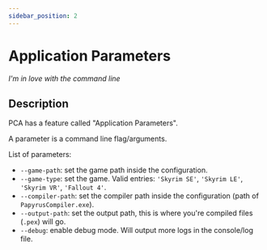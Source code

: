```yaml
---
sidebar_position: 2
---
```


# Application Parameters

_I'm in love with the command line_

## Description

PCA has a feature called "Application Parameters".

A parameter is a command line flag/arguments.

List of parameters:
- `--game-path`: set the game path inside the configuration.
- `--game-type`: set the game.
  Valid entries: `'Skyrim SE'`, `'Skyrim LE'`, `'Skyrim VR'`, `'Fallout 4'`.
- `--compiler-path`: set the compiler path inside the configuration (path of `PapyrusCompiler.exe`).
- `--output-path`: set the output path, this is where you're compiled files (`.pex`) will go.
- `--debug`: enable debug mode. Will output more logs in the console/log file.
